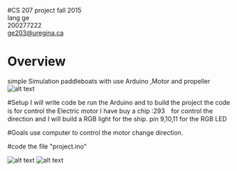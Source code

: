 #CS 207 project
fall 2015
</br>lang ge
</br>200277222
</br>ge203@uregina.ca

# Overview
simple Simulation paddleboats with use Arduino ,Motor and propeller
![alt text](https://cloud.githubusercontent.com/assets/14878765/11463361/f1348ffa-96e5-11e5-9fb3-1172cafafe3e.jpg)

#Setup
I will write code be run the Arduino and to build the project
the code is for control the Electric motor
I have buy a chip :293　for control the direction
and I will build a RGB light for the ship.
pin 9,10,11 for the RGB LED

#Goals
use computer to control the motor change direction.


#code
the file "project.ino"

![alt text](https://cloud.githubusercontent.com/assets/14878765/11329160/c1148056-915d-11e5-834a-e0d3e57b2147.jpg)
![alt text](https://cloud.githubusercontent.com/assets/14878765/11460325/03c53be6-96b0-11e5-9c1c-3c045579ee34.jpg)

